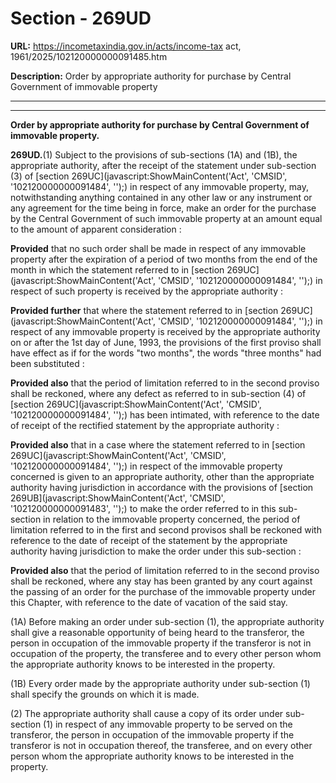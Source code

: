 # Section - 269UD

**URL:** https://incometaxindia.gov.in/acts/income-tax act, 1961/2025/102120000000091485.htm

**Description:** Order by appropriate authority for purchase by Central Government of immovable property

---

****

**Order by appropriate authority for purchase by Central Government of immovable property.**

**269UD.**(1) Subject to the provisions of sub-sections (1A) and (1B), the appropriate authority, after the receipt of the statement under sub-section (3) of [section 269UC](javascript:ShowMainContent\('Act', 'CMSID', '102120000000091484', ''\);) in respect of any immovable property, may, notwithstanding anything contained in any other law or any instrument or any agreement for the time being in force, make an order for the purchase by the Central Government of such immovable property at an amount equal to the amount of apparent consideration :

**Provided** that no such order shall be made in respect of any immovable property after the expiration of a period of two months from the end of the month in which the statement referred to in [section 269UC](javascript:ShowMainContent\('Act', 'CMSID', '102120000000091484', ''\);) in respect of such property is received by the appropriate authority :

**Provided further** that where the statement referred to in [section 269UC](javascript:ShowMainContent\('Act', 'CMSID', '102120000000091484', ''\);) in respect of any immovable property is received by the appropriate authority on or after the 1st day of June, 1993, the provisions of the first proviso shall have effect as if for the words "two months", the words "three months" had been substituted :

**Provided also** that the period of limitation referred to in the second proviso shall be reckoned, where any defect as referred to in sub-section (4) of [section 269UC](javascript:ShowMainContent\('Act', 'CMSID', '102120000000091484', ''\);) has been intimated, with reference to the date of receipt of the rectified statement by the appropriate authority :

**Provided also** that in a case where the statement referred to in [section 269UC](javascript:ShowMainContent\('Act', 'CMSID', '102120000000091484', ''\);) in respect of the immovable property concerned is given to an appropriate authority, other than the appropriate authority having jurisdiction in accordance with the provisions of [section 269UB](javascript:ShowMainContent\('Act', 'CMSID', '102120000000091483', ''\);) to make the order referred to in this sub-section in relation to the immovable property concerned, the period of limitation referred to in the first and second provisos shall be reckoned with reference to the date of receipt of the statement by the appropriate authority having jurisdiction to make the order under this sub-section :

**Provided also** that the period of limitation referred to in the second proviso shall be reckoned, where any stay has been granted by any court against the passing of an order for the purchase of the immovable property under this Chapter, with reference to the date of vacation of the said stay.

(1A) Before making an order under sub-section (1), the appropriate authority shall give a reasonable opportunity of being heard to the transferor, the person in occupation of the immovable property if the transferor is not in occupation of the property, the transferee and to every other person whom the appropriate authority knows to be interested in the property.

(1B) Every order made by the appropriate authority under sub-section (1) shall specify the grounds on which it is made.

(2) The appropriate authority shall cause a copy of its order under sub-section (1) in respect of any immovable property to be served on the transferor, the person in occupation of the immovable property if the transferor is not in occupation thereof, the transferee, and on every other person whom the appropriate authority knows to be interested in the property.